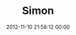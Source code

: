 ---
title: "Simon"
date: 2012-11-10 21:58:12 00:00
permalink: /simuse
twitter: ""
likes: [1334,1425,876,1493,1542,1543,1544,1589,1590,1995,1996,1997]
id: 1456
gravatar: "http://www.gravatar.com/avatar/afcfb71c688ff8e1175f75e7af60614e"
---